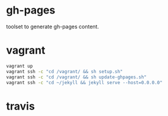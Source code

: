 # gh-pages

toolset to generate gh-pages content.

# vagrant

```sh
vagrant up
vagrant ssh -c "cd /vagrant/ && sh setup.sh"
vagrant ssh -c "cd /vagrant/ && sh update-ghpages.sh"
vagrant ssh -c "cd ~/jekyll && jekyll serve --host=0.0.0.0"
```

# travis
